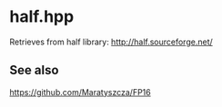 # half.hpp

Retrieves from half library: http://half.sourceforge.net/  

## See also

https://github.com/Maratyszcza/FP16

